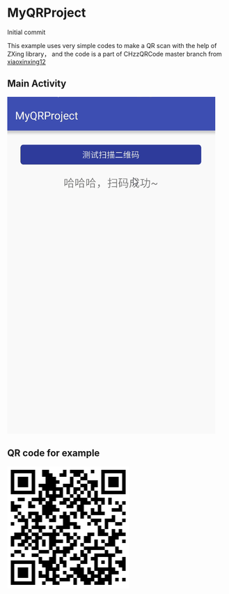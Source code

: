 # MyQRProject
Initial commit

This example uses very simple codes to make a QR scan with the help of ZXing library，
and the code is a part of CHzzQRCode master branch from [xiaoxinxing12](https://github.com/xiaoxinxing12/ChzzQRCode-Android)

## Main Activity
![MainActivity](https://github.com/Cogito2012/MyQRProject/blob/master/images/record.gif)

## QR code for example
![QRCode](https://github.com/Cogito2012/MyQRProject/blob/master/images/qrcode.png)
